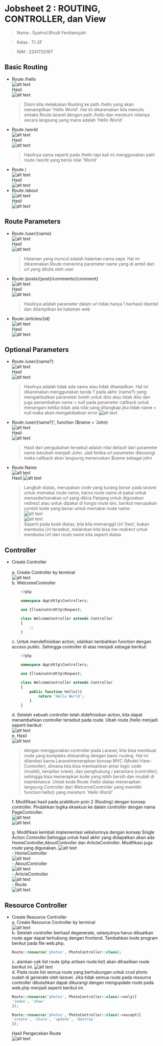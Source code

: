 # Jobsheet 2 : ROUTING, CONTROLLER, dan View

> Nama : Syahrul Bhudi Ferdiansyah

> Kelas : TI-2F

> NIM : 2241720167

## Basic Routing

-   Route /hello<br>
    ![alt text](./public/screenshot/image1.png)<br>
    Hasil <br>
    ![alt text](./public/screenshot/image-1.png)<br>
    > Disini kita melakukan Routing ke path /hello yang akan menampilkan 'Hello World'. Hal ini dikarenakan kita menulis sintaks Route laravel dengan path /hello dan mereturn nilainya secara langsung yang mana adalah 'Hello World'
-   Route /world<br>
    ![alt text](./public/screenshot/world.png)<br>
    Hasil<br>
    ![alt text](./public/screenshot/world-1.png)<br>
    > Hasilnya sama seperti pada /hello tapi kali ini menggunakan path route /world yang berisi nilai 'World'
-   Route /<br>
    ![alt text](./public/screenshot/base.png)<br>
    Hasil<br>
    ![alt text](./public/screenshot/base-1.png)<br>
-   Route /about<br>
    ![alt text](./public/screenshot/about.png)<br>
    Hasil<br>
    ![alt text](./public/screenshot/about1.png)<br>

## Route Parameters

-   Route /user/{name}<br>
    ![alt text](./public/screenshot/name.png)<br>
    Hasil<br>
    ![alt text](./public/screenshot/nama1.png)<br>
    > Halaman yang muncul adalah halaman nama saya. Hal ini dikarenakan Route menerima parameter name yang di ambil dari url yang ditulis oleh user
-   Route /posts/{post}/comments/{comment}<br>
    ![alt text](./public/screenshot/2par.png)<br>
    Hasil<br>
    ![alt text](./public/screenshot/2par1.png)<br>
    > Hasilnya adalah parameter dalam url tidak hanya 1 berhasil diambil dan ditampilkan ke halaman web
-   Route /articles/{id}<br>
    ![alt text](./public/screenshot/parid.png)<br>
    Hasil<br>
    ![alt text](./public/screenshot/parid1.png)<br>

## Optional Parameters

-   Route /user/{name?}<br>
    ![alt text](./public/screenshot/opt.png)<br>
    Hasil<br>
    ![alt text](./public/screenshot/opt1.png)<br>
    > Hasilnya adalah tidak ada nama atau tidak ditampilkan. Hal ini dikarenakan menggunakan tanda ? pada akhir {name?} yang mengakibatkan parameter boleh untuk diisi atau tidak diisi dan juga penambahan name = null pada parameter callback untuk menangani ketika tidak ada nilai yang ditangkap jika tidak name = null maka akan mengakibatkan error
    > ![alt text](./public/screenshot/err.png)<br>
-   Route /user/{name?}', function ($name = 'John)<br>
    ![alt text](./public/screenshot/john.png)<br>
    Hasil<br>
    ![alt text](./public/screenshot/john1.png)
    > Hasil dari pengubahan tersebut adalah nilai default dari parameter name berubah menjadi John. Jadi ketika url parameter dikosongi maka callback akan langsung meneruskan $name sebagai john
-   Route Name<br>
    ![alt text](./public/screenshot/nama.png)<br>
    Hasil
    ![alt text](./public/screenshot/n.png)
    > Langkah diatas, merupakan code yang kurang benar pada laravel untuk
    > memakai route name, karna route name di pakai untuk mensederhanakan url yang dikira
    > Panjang untuk digunakan redirect atau untuk dipakai di fungsi route lain, berikut merupakan
    > contoh kode yang benar untuk memakai route name:<br>
    > ![alt text](./public/screenshot/cor.png)<br>
    > ![alt text](./public/screenshot/c.png)<br>Seperti pada kode diatas, bila kita memanggil Url ’/test’, bukan membuka Url tersebut,
    > melainkan kita bisa me-redirect untuk membuka Url dari route name kita seperti diatas
## Controller
- Create Controller<br>
    <br>a. Create Controller by terminal<br>
    ![alt text](./public/screenshot/con.png)<br>
    b. WelcomeController<br>
    ```php
        <?php

        namespace App\Http\Controllers;

        use Illuminate\Http\Request;

        class WelcomeController extends Controller
        {
            //
        }
    ```
    c. Untuk mendefinisikan action, silahkan tambahkan function dengan  access public. Sehingga controller di atas menjadi sebagai berikut:<br>
    ```php
        <?php

        namespace App\Http\Controllers;

        use Illuminate\Http\Request;

        class WelcomeController extends Controller
        {
            public function hello(){
                return 'Hello World';
            }
        }
    ```
    d. Setelah sebuah controller telah didefinisikan action, kita dapat menambahkan controller tersebut pada route. Ubah route /hello menjadi seperti berikut: <br>
    ![alt text](./public/screenshot/cot.png)<br>
    e. Hasil <br>
    ![alt text](./public/screenshot/cot2.png)<br>
    >dengan menggunakan controller pada Laravel, kita bisa membuat code
    yang kompleks disbanding dengan basic routing. Hal ini dilandasi karna Laravelmenerapkan konsep MVC (Model-View-Controller), dimana kita bisa memisahkan antar logic code (model), tampilan (view), dan penghubung / perantara (controller), sehingga bisa menerapkan kode yang lebih bersih dan mudah di maintenance. Untuk kode Route /hello diatas menerapkan langsung Controller dari WelcomeController yang memiliki function hello() yang mereturn 'Hello World'

    f. Modifikasi hasil pada praktikum poin 2 (Routing) dengan konsep controller. Pindahkan logika eksekusi ke dalam controller dengan nama PageController.<br>
    ![alt text](./public/screenshot/control.png)<br>
    ![alt text](./public/screenshot/control1.png)<br>

    g. Modifikasi kembali implementasi sebelumnya dengan konsep Single Action Controller.Sehingga untuk hasil akhir yang didapatkan akan ada HomeController,AboutController dan ArticleController. Modifikasi juga route yang digunakan.
    ![alt text](./public/screenshot/cont.png)<br>
        - HomeController<br>
        ![alt text](./public/screenshot/home.png)<br>
        - AboutController<br>
        ![alt text](./public/screenshot/abt.png)<br>
        - ArticleController<br>
        ![alt text](./public/screenshot/abt.png)<br>
        - Route <br>
        ![alt text](./public/screenshot/r.png)<br>
## Resource Controller
- Create Resource Controller <br>
    a. Create Resource Controller by terminal<br>
    ![alt text](./public/screenshot/create.png)<br>
    b. Setelah controller berhasil degenerate, selanjutnya harus dibuatkan route agar dapat terhubung dengan frontend. Tambahkan kode program berikut pada file web.php.
    ```php
    Route::resource('photos', PhotoController::class);
    ```
    c. alankan cek list route (php artisan route:list) akan dihasilkan route berikut ini.
    ![alt text](./public/screenshot/rout.png)<br>
    d. Pada route list semua route yang berhubungan untuk crud photo sudah di generate oleh laravel. Jika tidak semua route pada resource controller dibutuhkan dapat dikurangi dengan mengupdate route pada web.php menjadi seperti berikut ini.
    ```php
    Route::resource('photos', PhotoController::class)->only([
    'index', 'show'
    ]);

    Route::resource('photos', PhotoController::class)->except([
    'create', 'store', 'update', 'destroy'
    ]);
    ```
    Hasil Pengecekan Route <br>
    ![alt text](./public/screenshot/rtt.png)<br>



